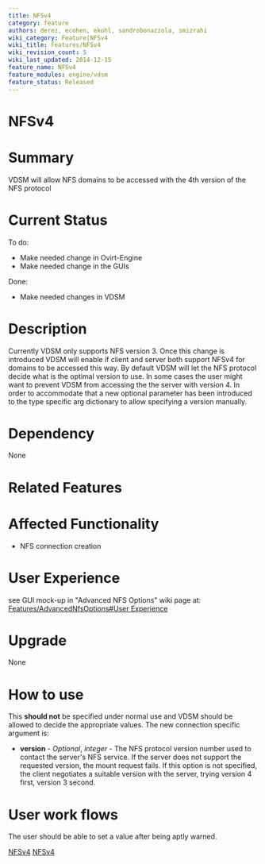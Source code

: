 ```yaml
---
title: NFSv4
category: feature
authors: derez, ecohen, ekohl, sandrobonazzola, smizrahi
wiki_category: Feature|NFSv4
wiki_title: Features/NFSv4
wiki_revision_count: 5
wiki_last_updated: 2014-12-15
feature_name: NFSv4
feature_modules: engine/vdsm
feature_status: Released
---
```


# NFSv4

# Summary

VDSM will allow NFS domains to be accessed with the 4th version of the NFS protocol

# Current Status

To do:

*   Make needed change in Ovirt-Engine
*   Make needed change in the GUIs

Done:

*   Make needed changes in VDSM

# Description

Currently VDSM only supports NFS version 3. Once this change is introduced VDSM will enable if client and server both support NFSv4 for domains to be accessed this way. By default VDSM will let the NFS protocol decide what is the optimal version to use. In some cases the user might want to prevent VDSM from accessing the the server with version 4. In order to accommodate that a new optional parameter has been introduced to the type specific arg dictionary to allow specifying a version manually.

# Dependency

None

# Related Features

# Affected Functionality

*   NFS connection creation

# User Experience

see GUI mock-up in "Advanced NFS Options" wiki page at: [Features/AdvancedNfsOptions#User Experience](/develop/release-management/features/storage/advancednfsoptions/#user-experience)

# Upgrade

None

# How to use

This **should not** be specified under normal use and VDSM should be allowed to decide the appropriate values. The new connection specific argument is:

*   **version** - *Optional*, *integer* - The NFS protocol version number used to contact the server's NFS service. If the server does not support the requested version, the mount request fails. If this option is not specified, the client negotiates a suitable version with the server, trying version 4 first, version 3 second.

# User work flows

The user should be able to set a value after being aptly warned.

[NFSv4](/develop/release-management/features/) [NFSv4](/develop/release-management/releases/3.3/feature/)
